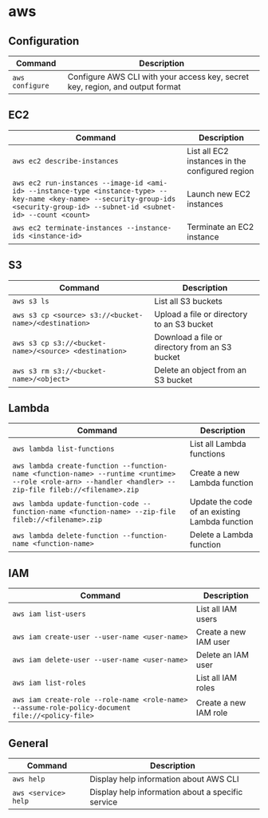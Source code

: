 # aws

## Configuration

| Command | Description |
| --- | --- |
| `aws configure` | Configure AWS CLI with your access key, secret key, region, and output format |

## EC2

| Command | Description |
| --- | --- |
| `aws ec2 describe-instances` | List all EC2 instances in the configured region |
| `aws ec2 run-instances --image-id <ami-id> --instance-type <instance-type> --key-name <key-name> --security-group-ids <security-group-id> --subnet-id <subnet-id> --count <count>` | Launch new EC2 instances |
| `aws ec2 terminate-instances --instance-ids <instance-id>` | Terminate an EC2 instance |

## S3

| Command | Description |
| --- | --- |
| `aws s3 ls` | List all S3 buckets |
| `aws s3 cp <source> s3://<bucket-name>/<destination>` | Upload a file or directory to an S3 bucket |
| `aws s3 cp s3://<bucket-name>/<source> <destination>` | Download a file or directory from an S3 bucket |
| `aws s3 rm s3://<bucket-name>/<object>` | Delete an object from an S3 bucket |

## Lambda

| Command | Description |
| --- | --- |
| `aws lambda list-functions` | List all Lambda functions |
| `aws lambda create-function --function-name <function-name> --runtime <runtime> --role <role-arn> --handler <handler> --zip-file fileb://<filename>.zip` | Create a new Lambda function |
| `aws lambda update-function-code --function-name <function-name> --zip-file fileb://<filename>.zip` | Update the code of an existing Lambda function |
| `aws lambda delete-function --function-name <function-name>` | Delete a Lambda function |

## IAM 

| Command | Description |
| --- | --- |
| `aws iam list-users` | List all IAM users |
| `aws iam create-user --user-name <user-name>` | Create a new IAM user |
| `aws iam delete-user --user-name <user-name>` | Delete an IAM user |
| `aws iam list-roles` | List all IAM roles |
| `aws iam create-role --role-name <role-name> --assume-role-policy-document file://<policy-file>` | Create a new IAM role |

## General 

| Command | Description |
| --- | --- |
| `aws help` | Display help information about AWS CLI |
| `aws <service> help` | Display help information about a specific service |
